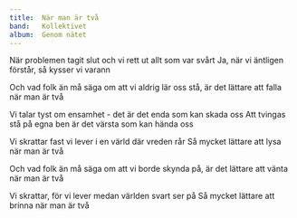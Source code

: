 ```yaml
---
title:  När man är två
band:   Kollektivet
album:  Genom nätet
---
```


När problemen tagit slut
och vi rett ut allt som var svårt
Ja, när vi äntligen förstår,
så kysser vi varann

Och vad folk än må säga
om att vi aldrig lär oss stå,
är det lättare att falla
när man är två

Vi talar tyst om ensamhet -
det är det enda som kan skada oss
Att tvingas stå på egna ben
är det värsta som kan hända oss

Vi skrattar fast vi lever
i en värld där vreden rår
Så mycket lättare att lysa
när man är två

Och vad folk än må säga
om att vi borde skynda på,
är det lättare att vänta
när man är två

Vi skrattar, för vi lever
medan världen svart ser på
Så mycket lättare att brinna
när man är två